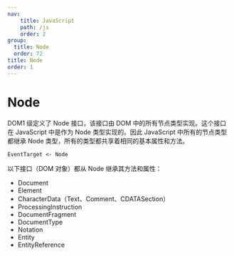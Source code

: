 ```yaml
---
nav:
    title: JavaScript
    path: /js
    order: 2
group:
  title: Node
  order: 72
title: Node
order: 1
---
```


# Node

DOM1 级定义了 Node 接口，该接口由 DOM 中的所有节点类型实现。这个接口在 JavaScript 中是作为 Node 类型实现的。因此 JavaScript 中所有的节点类型都继承 Node 类型，所有的类型都共享着相同的基本属性和方法。

```plain
EventTarget <- Node
```

以下接口（DOM 对象）都从 Node 继承其方法和属性：

- Document
- Element
- CharacterData（Text、Comment、CDATASection）
- ProcessingInstruction
- DocumentFragment
- DocumentType
- Notation
- Entity
- EntityReference
